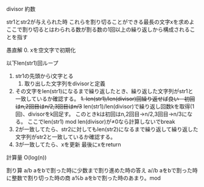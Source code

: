 divisor 約数

str1とstr2が与えられた時
これらを割り切ることができる最長の文字xを求めよ
ここで割り切るとはわられる数が割る数の1回以上の繰り返しから構成されることを指す

愚直解
0. xを空文字で初期化

以下len(str1)回ループ
1. str1の先頭からi文字とる
   1. 取り出した文字列をdivisorと定義
2. その文字をlen(str1)になるまで繰り返したとき、繰り返した文字列がstr1と一致しているか確認する。
   ~~1. len(str1)/len(divisor)回繰り返せば良い　初回はn,2回目はn/2,3回目はn/3~~
   len(str1)/len(divisor)で繰り返し回数kを取得(1回)、divisorをk回足す。
   このときkは初回はn,2回目→n/2,3回目→n/3になる。
   ここでlen(str1) mod len(divisor)が≠0なら計算しないでbreak
3. 2が一致してたら、str2に対してもlen(str2)になるまで繰り返して繰り返した文字列がstr2と一致しているか確認する。
4. 3が一致してたら、xを更新
最後にxをreturn

[^1]: len(str1)/len(n)

計算量
O(log(n))

割り算
   a/b aをbで割った時に少数まで割り進めた時の答え
   a//b aをbで割った時に整数で割り切った時の商
   a%b aをbで割った時のあまり。mod